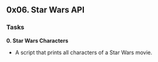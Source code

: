 ## 0x06. Star Wars API

### Tasks

**0. Star Wars Characters**
- A script that prints all characters of a Star Wars movie.
